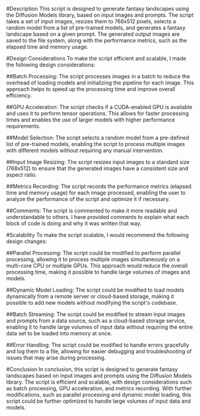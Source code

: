 #Description
This script is designed to generate fantasy landscapes using the Diffusion Models library, based on input images and prompts. The script takes a set of input images, resizes them to 768x512 pixels, selects a random model from a list of pre-trained models, and generates a fantasy landscape based on a given prompt. The generated output images are saved to the file system, along with the performance metrics, such as the elapsed time and memory usage.

#Design Considerations
To make the script efficient and scalable, I made the following design considerations:

##Batch Processing: The script processes images in a batch to reduce the overhead of loading models and initializing the pipeline for each image. This approach helps to speed up the processing time and improve overall efficiency.

##GPU Acceleration: The script checks if a CUDA-enabled GPU is available and uses it to perform tensor operations. This allows for faster processing times and enables the use of larger models with higher performance requirements.

##Model Selection: The script selects a random model from a pre-defined list of pre-trained models, enabling the script to process multiple images with different models without requiring any manual intervention.

##Input Image Resizing: The script resizes input images to a standard size (768x512) to ensure that the generated images have a consistent size and aspect ratio.

##Metrics Recording: The script records the performance metrics (elapsed time and memory usage) for each image processed, enabling the user to analyze the performance of the script and optimize it if necessary.

##Comments: The script is commented to make it more readable and understandable to others. I have provided comments to explain what each block of code is doing and why it was written that way.

#Scalability
To make the script scalable, I would recommend the following design changes:

##Parallel Processing: The script could be modified to perform parallel processing, allowing it to process multiple images simultaneously on a multi-core CPU or multiple GPUs. This approach would reduce the overall processing time, making it possible to handle large volumes of images and models.

##Dynamic Model Loading: The script could be modified to load models dynamically from a remote server or cloud-based storage, making it possible to add new models without modifying the script's codebase.

##Batch Streaming: The script could be modified to stream input images and prompts from a data source, such as a cloud-based storage service, enabling it to handle large volumes of input data without requiring the entire data set to be loaded into memory at once.

##Error Handling: The script could be modified to handle errors gracefully and log them to a file, allowing for easier debugging and troubleshooting of issues that may arise during processing.

#Conclusion
In conclusion, this script is designed to generate fantasy landscapes based on input images and prompts using the Diffusion Models library. The script is efficient and scalable, with design considerations such as batch processing, GPU acceleration, and metrics recording. With further modifications, such as parallel processing and dynamic model loading, this script could be further optimized to handle large volumes of input data and models.
